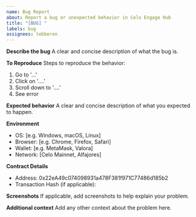 ```yaml
---
name: Bug Report
about: Report a bug or unexpected behavior in Celo Engage Hub
title: "[BUG] "
labels: bug
assignees: tebberen
---
```


**Describe the bug**
A clear and concise description of what the bug is.

**To Reproduce**
Steps to reproduce the behavior:
1. Go to '...'
2. Click on '....'
3. Scroll down to '....'
4. See error

**Expected behavior**
A clear and concise description of what you expected to happen.

**Environment**
- OS: [e.g. Windows, macOS, Linux]
- Browser: [e.g. Chrome, Firefox, Safari]
- Wallet: [e.g. MetaMask, Valora]
- Network: [Celo Mainnet, Alfajores]

**Contract Details**
- Address: 0x22eA49c074098931a478F381f971C77486d185b2
- Transaction Hash (if applicable): 

**Screenshots**
If applicable, add screenshots to help explain your problem.

**Additional context**
Add any other context about the problem here.
